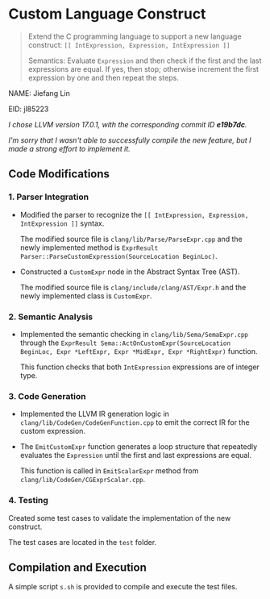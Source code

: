 # Custom Language Construct

> Extend the C programming language to support a new language construct:
> `[[ IntExpression, Expression, IntExpression ]]`
>
> Semantics:
> Evaluate `Expression` and then check if the first and the last expressions are equal. If yes, then stop; otherwise increment the first expression by one and then repeat the steps.

NAME: Jiefang Lin

EID: jl85223

*I chose LLVM version 17.0.1, with the corresponding commit ID **e19b7dc**.*

*I'm sorry that I wasn't able to successfully compile the new feature, but I made a strong effort to implement it.*

## Code Modifications

### 1. Parser Integration

- Modified the parser to recognize the `[[ IntExpression, Expression, IntExpression ]]` syntax.

  The modified source file is `clang/lib/Parse/ParseExpr.cpp` and the newly implemented method is `ExprResult Parser::ParseCustomExpression(SourceLocation BeginLoc)`.

- Constructed a `CustomExpr` node in the Abstract Syntax Tree (AST).

  The modified source file is `clang/include/clang/AST/Expr.h` and the newly implemented class is `CustomExpr`.

### 2. Semantic Analysis

- Implemented the semantic checking in `clang/lib/Sema/SemaExpr.cpp` through the `ExprResult Sema::ActOnCustomExpr(SourceLocation BeginLoc, Expr *LeftExpr, Expr *MidExpr, Expr *RightExpr)` function.

  This function checks that both `IntExpression` expressions are of integer type.

### 3. Code Generation

- Implemented the LLVM IR generation logic in `clang/lib/CodeGen/CodeGenFunction.cpp` to emit the correct IR for the custom expression.

- The `EmitCustomExpr` function generates a loop structure that repeatedly evaluates the `Expression` until the first and last expressions are equal.

  This function is called in `EmitScalarExpr` method from `clang/lib/CodeGen/CGExprScalar.cpp`.

### 4. Testing

Created some test cases to validate the implementation of the new construct.

The test cases are located in the `test` folder.

## Compilation and Execution

A simple script `s.sh` is provided to compile and execute the test files.